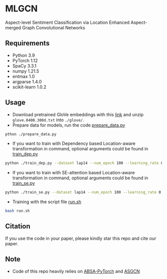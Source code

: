 # MLGCN
Aspect-level Sentiment Classification via Location Enhanced Aspect-merged Graph Convolutional Networks

## Requirements
* Python 3.9
* PyTorch 1.12
* SpaCy 3.3.1
* numpy 1.21.5
* entmax 1.0
* argparse 1.4.0
* scikit-learn 1.0.2

## Usage

* Download pretrained GloVe embeddings with this [link](http://nlp.stanford.edu/data/wordvecs/glove.840B.300d.zip) and unzip `glove.840B.300d.txt` into `./glove/`.
* Prepare data for models, run the code [prepare_data.py](./prepare_data.py)
```bash
pthon ./prepare_data.py
```
* If you want to train with Dependency based Location-aware transformation in command, optional arguments could be found in [train_dep.py](/.train_dep.py)
```bash
python ./train_dep.py --dataset lap14 --num_epoch 100 --learning_rate 0.001 --repeats 5
```
* If you want to train with SE-attention based Location-aware transformation in command, optional arguments could be found in [train_se.py](/.train_se.py)
```bash
python ./train_se.py --dataset lap14 --num_epoch 100 --learning_rate 0.001 --repeats 5
```
* Training with the script file [run.sh](./run.sh)
```bash
bash run.sh
```

## Citation

If you use the code in your paper, please kindly star this repo and cite our paper.

## Note
* Code of this repo heavily relies on [ABSA-PyTorch](https://github.com/songyouwei/ABSA-PyTorch) and [ASGCN](https://github.com/GeneZC/ASGCN)

